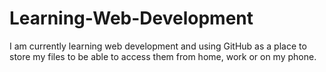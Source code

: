 # Learning-Web-Development
I am currently learning web development and using GitHub as a place to store my files to be able to access them from home, work or on my phone.
